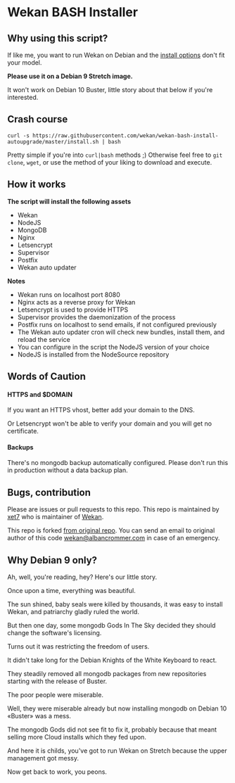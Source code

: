 # Wekan BASH Installer

## Why using this script?

If like me, you want to run Wekan on Debian and the [install options](https://github.com/wekan/wekan/wiki/Platforms) don't fit your model.


**Please use it on a Debian 9 Stretch image.**


It won't work on Debian 10 Buster, little story about that below if you're interested.

## Crash course


`curl -s https://raw.githubusercontent.com/wekan/wekan-bash-install-autoupgrade/master/install.sh | bash`

Pretty simple if you're into `curl|bash` methods ;) Otherwise feel free to `git clone`, `wget`, or use the method of your liking to download and execute.


## How it works

**The script will install the following assets**

* Wekan
* NodeJS
* MongoDB
* Nginx
* Letsencrypt
* Supervisor
* Postfix
* Wekan auto updater

**Notes**

* Wekan runs on localhost port 8080
* Nginx acts as a reverse proxy for Wekan
* Letsencrypt is used to provide HTTPS
* Supervisor provides the daemonization of the process
* Postfix runs on localhost to send emails, if not configured previously
* The Wekan auto updater cron will check new bundles, install them, and reload the service
* You can configure in the script the NodeJS version of your choice
* NodeJS is installed from the NodeSource repository



## Words of Caution

#### HTTPS and $DOMAIN

If you want an HTTPS vhost, better add your domain to the DNS.

Or Letsencrypt won't be able to verify your domain and you will get no certificate.

#### Backups

There's no mongodb backup automatically configured. Please don't run this in production without a data backup plan.

## Bugs, contribution

Please are issues or pull requests to this repo. This repo is maintained by [xet7](https://github.com/xet7)
who is maintainer of [Wekan](https://wekan.github.io).

This repo is forked [from original repo](https://git.interhacker.space/alban/wekan-bash-installer).
You can send an email to original author of this code wekan@albancrommer.com in case of an emergency.

## Why Debian 9 only?

Ah, well, you're reading, hey? Here's our little story.

Once upon a time, everything was beautiful. 

The sun shined, baby seals were killed by thousands, it was easy to install Wekan, and patriarchy gladly ruled the world.

But then one day, some mongodb Gods In The Sky decided they should change the software's licensing.

Turns out it was restricting the freedom of users.

It didn't take long for the Debian Knights of the White Keyboard to react. 

They steadily removed all mongodb packages from new repositories starting with the release of Buster.

The poor people were miserable. 

Well, they were miserable already but now installing mongodb on Debian 10 «Buster» was a mess.

The mongodb Gods did not see fit to fix it, probably because that meant selling more Cloud installs which they fed upon.

And here it is childs, you've got to run Wekan on Stretch because the upper management got messy. 

Now get back to work, you peons.
